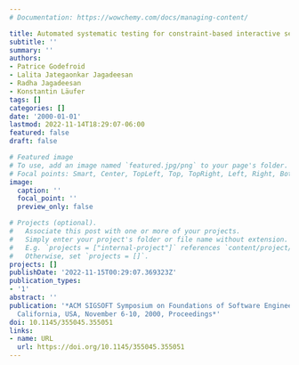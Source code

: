 ```yaml
---
# Documentation: https://wowchemy.com/docs/managing-content/

title: Automated systematic testing for constraint-based interactive services
subtitle: ''
summary: ''
authors:
- Patrice Godefroid
- Lalita Jategaonkar Jagadeesan
- Radha Jagadeesan
- Konstantin Läufer
tags: []
categories: []
date: '2000-01-01'
lastmod: 2022-11-14T18:29:07-06:00
featured: false
draft: false

# Featured image
# To use, add an image named `featured.jpg/png` to your page's folder.
# Focal points: Smart, Center, TopLeft, Top, TopRight, Left, Right, BottomLeft, Bottom, BottomRight.
image:
  caption: ''
  focal_point: ''
  preview_only: false

# Projects (optional).
#   Associate this post with one or more of your projects.
#   Simply enter your project's folder or file name without extension.
#   E.g. `projects = ["internal-project"]` references `content/project/deep-learning/index.md`.
#   Otherwise, set `projects = []`.
projects: []
publishDate: '2022-11-15T00:29:07.369323Z'
publication_types:
- '1'
abstract: ''
publication: '*ACM SIGSOFT Symposium on Foundations of Software Engineering, an Diego,
  California, USA, November 6-10, 2000, Proceedings*'
doi: 10.1145/355045.355051
links:
- name: URL
  url: https://doi.org/10.1145/355045.355051
---
```

